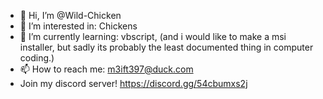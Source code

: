 - 👋 Hi, I’m @Wild-Chicken
- 👀 I’m interested in: Chickens
- 🌱 I’m currently learning: vbscript, (and i would like to make a msi installer, but sadly its probably the least documented thing in computer coding.)
- 📫 How to reach me: m3ift397@duck.com
- Join my discord server! https://discord.gg/54cbumxs2j

